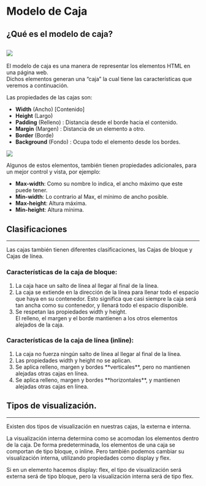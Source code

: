 # Modelo de Caja
## ¿Qué es el modelo de caja? 

<img src="https://uniwebsidad.com/static/libros/imagenes/css/f0401.gif"></a>
---
El modelo de caja es una manera de representar los elementos HTML en una página web.  
Dichos elementos generan una “caja”  la cual tiene las características que veremos a continuación. 

Las propiedades de las cajas son:
- <b>Width</b> (Ancho) [Contenido]
- <b>Height</b> (Largo)
- <b>Padding</b> (Relleno) : Distancia desde el borde hacia el contenido.
- <b>Margin</b> (Margen) : Distancia de un elemento a otro.
- <b>Border</b> (Borde)
- <b>Background</b> (Fondo) : Ocupa todo el elemento desde los bordes.


<img src= "https://www.creatuwebnicaragua.com/wp-content/uploads/2015/08/modelo-de-caja.gif"></a>


Algunos de estos elementos, también tienen propiedades adicionales, para un mejor control y vista, por ejemplo:
- <b> Max-width</b>: Como su nombre lo indica, el ancho máximo que este puede tener. 
- <b>Min-width</b>: Lo contrario al Max, el mínimo de ancho posible.  
- <b>Max-height</b>: Altura máxima. 
- <b>Min-height</b>: Altura mínima. 

## Clasificaciones
-----
Las cajas también tienen diferentes clasificaciones, las Cajas de bloque y Cajas de línea. 

### Características de la caja de bloque: 
<ol>
<li>La caja hace un salto de línea al llegar al final de la línea.</li>
<li>La caja se extiende en la dirección de la línea para llenar todo el espacio que haya en su contenedor. Esto significa que casi siempre la caja será tan ancha como su contenedor, y llenará todo el espacio disponible.</li>
<li>Se respetan las propiedades width y height.</li>
El relleno, el margen y el borde mantienen a los otros elementos alejados de la caja.

</ol>

### Características de la caja de línea (inline):
<ol>
<li>La caja no fuerza ningún salto de línea al llegar al final de la línea.</li>

<li>Las propiedades width y height no se aplican.</li>

<li>Se aplica relleno, margen y bordes **verticales**, pero no mantienen alejadas otras cajas en línea.</li>

<li>Se aplica relleno, margen y bordes **horizontales**, y mantienen alejadas otras cajas en línea.</li>
</ol>


## Tipos de visualización.
----
Existen dos tipos de visualización en nuestras cajas, la externa e interna.

La visualización interna determina como se acomodan los elementos dentro de la caja. 
De forma predeterminada, los elementos de una caja se comportan de tipo bloque, o inline.
Pero también podemos cambiar su visualización interna, utilizando propiedades como display y flex. 

Si en un elemento hacemos display: flex, el tipo de visualización será externa será de tipo bloque, pero la visualización interna será de tipo flex. 

